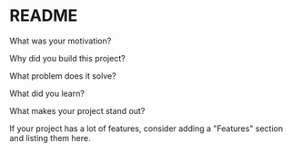 # README

What was your motivation?


Why did you build this project?


What problem does it solve?


What did you learn?


What makes your project stand out? 


  If your project has a lot of features, 
  consider adding a "Features" section and 
  listing them here.
